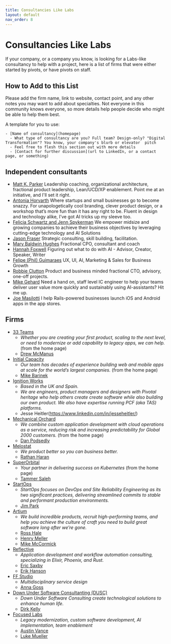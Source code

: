 ```yaml
---
title: Consultancies Like Labs
layout: default
nav_order: 8
---
```


# Consultancies Like Labs

If your company, or a company you know, is looking for a Labs-like consultancy to help with a project, here is a list of firms that were either started by pivots, or have pivots on staff.

## How to Add to this List

Please add the firm name, link to website, contact point, and any other notes you may want to add about specialties. Not everyone in this community knows everyone, so more details help people decide who might be able to help them best.

A template for you to use:

```
- [Name of consultancy](homepage)
  - What type of consultancy are you? Full team? Design-only? "Digital Transformation"? You know, your company's blurb or elevator  pitch
  - Feel free to flesh this section out with more details
  - [Contact for further discussion](url to LinkedIn, or a contact page, or something)
```

## Independent consultants
- [Matt K. Parker](https://mattkparker.com) Leadership coaching, organizational architecture, fractional product leadership, Lean/UCD/XP enablement. Point me at an initiative, and I'll set it right.
- [Antonia Horvarth](https://www.fresh-take.xyz/) Where startups and small businesses go to become snazzy. For unapologetically cool branding, clever product design, or a workshop that’s more fun than it has any right to be. Fluent in design and technology alike, I’ve got AI tricks up my sleeve too.
- [Felicia Schwartz and Jenn Spykerman](https://www.bridge-way.co/) We empower midsize and growing companies to achieve their business objectives by leveraging cutting-edge technology and AI Solutions
- [Jason Fraser](https://missionratio.com/) Strategic consulting, skill building, facilitation.
- [Mary Baldwin Hughes](https://www.linkedin.com/in/marymbaldwin/) Fractional CPO, consultant and coach
- [Hannah Foxwell](https://www.linkedin.com/in/hannah-foxwell/) Figuring out what to do with AI - Advisor, Creator, Speaker, Writer
- [Felipe (Phil) Guimaraes](https://www.linkedin.com/in/felipeaela/) UX, UI, AI, Marketing & Sales for Business Growth
- [Robbie Clutton](https://www.linkedin.com/in/robbieclutton) Product and business minded fractional CTO, advisory, one-off projects.
- [Mike Gehard](https://www.linkedin.com/in/mike-gehard/) Need a hand on, staff level IC engineer to help your teams deliver user value more quickly and sustainably using AI-assistants? Hit me up.
- [Joe Masilotti](https://masilotti.com) I help Rails-powered businesses launch iOS and Android apps in the app stores.

## Firms

- [33 Teams](https://www.33teams.com/)
     - _Whether you are creating your first product, scaling to the next level, or need to modernize or add capability to legacy apps, we can help._ (from the home page)
     - [Drew McManus](https://www.33teams.com/contact)
- [Initial Capacity](https://www.initialcapacity.io/)
    - _Our team has decades of experience building web and mobile apps at scale for the world’s largest companies._ (from the home page)
    - [Mike Barinek](https://www.linkedin.com/in/barinek/)
- [Ignition Works](https://ignition.works)
    - _Based in the UK and Spain._
    - _We are engineers, product managers and designers with Pivotal heritage who help others create create software while also building our own product. We also have expertise running PCF (aka TAS) platforms._
    - Jesse Heitler(https://www.linkedin.com/in/jesseheitler/)
- [Mechanical Orchard](https://www.mechanical-orchard.com/)
    - _We combine custom application development with cloud operations as a service, reducing risk and increasing predictability for Global 2000 customers._ (from the home page)
    - [Dan Podsedly](https://www.linkedin.com/in/dan-podsedly-9945996/)
- [Melostat](https://melostat.com)
    - _We product better so you can business better._
    - [Rathan Haran](https://www.linkedin.com/in/rathanharan)
- [SuperOrbital](https://superorbital.io)
    - _Your partner in delivering success on Kubernetes_ (from the home page)
    - [Tammer Saleh](https://www.linkedin.com/in/tammersaleh/)
- [StartOps](https://startops.us)
    - _StartOps focuses on DevOps and Site Reliability Engineering as its two significant practices, delivering streamlined commits to stable and performant production environments._
    - [Jim Park](https://www.linkedin.com/in/jim80net/)
- [Artium](https://thisisartium.com)
    - _We build incredible products, recruit high-performing teams, and help you achieve the culture of craft you need to build great software long after we’re gone._
    - [Ross Hale](https://www.linkedin.com/in/rosshale/)
    - [Henry Meller](https://www.linkedin.com/in/henrymeller/)
    - [Mike McCormick](https://www.linkedin.com/in/get-to-know-mike/)
- [Reflective](https://reflective.dev)
    - _Application development and workflow automation consulting, specializing in Elixir, Phoenix, and Rust._
    - [Eric Saxby](https://www.linkedin.com/in/ericsaxby/)
    - [Erik Hanson](https://www.linkedin.com/in/eahanson/)
- [FF Studio](https://www.ff.studio/) 
    - _Multidisciplinary service design_
    - [Anna Goss](https://www.linkedin.com/in/annagoss/)   
- [Down Under Software Consultanting (DUSC)](https://www.dusc.dev/) 
    - _Down Under Software Consulting create technological solutions to enhance human life._
    - [Dirk Kelly](https://www.linkedin.com/in/dirk-kelly/)
- [Focused Labs](https://focused.io/)
    - _Legacy modernization, custom software development, AI implementation, team enablement_
    - [Austin Vance](https://www.linkedin.com/in/austinbv/)
    - [Luke Mueller](https://www.linkedin.com/in/luke-mueller-focused-labs/)
